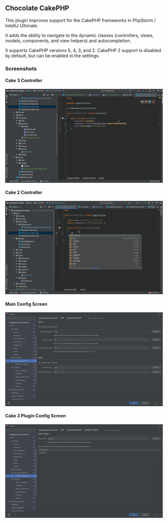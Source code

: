 ## Chocolate CakePHP

<!-- Plugin description -->
This plugin improves support for the CakePHP frameworks in PhpStorm / IntelliJ Ultimate.

It adds the ability to navigate to the dynamic classes (controllers, views, models, components, 
and view helpers) and autocompletion.

It supports CakePHP versions 5, 4, 3, and 2. CakePHP 2 support is disabled by default, but
can be enabled in the settings.
<!-- Plugin description end -->

### Screenshots

#### Cake 3 Controller

![CakePHP 3 Controller](https://github.com/dmeybohm/chocolate-cakephp/blob/main/screenshots/cake3-controller.gif?raw=true)

#### Cake 2 Controller

![CakePHP 2 Controller](https://github.com/dmeybohm/chocolate-cakephp/blob/main/screenshots/cake2-controller.gif?raw=true)

#### Main Config Screen

![Main config screen](https://github.com/dmeybohm/chocolate-cakephp/blob/main/screenshots/main-preferences.gif?raw=true)

#### Cake 3 Plugin Config Screen

![CakePHP 3 Controller](https://github.com/dmeybohm/chocolate-cakephp/blob/main/screenshots/plugin-preferences.gif?raw=true)

